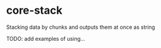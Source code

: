 # core-stack
Stacking data by chunks and outputs them at once as string

TODO: add examples of using...
